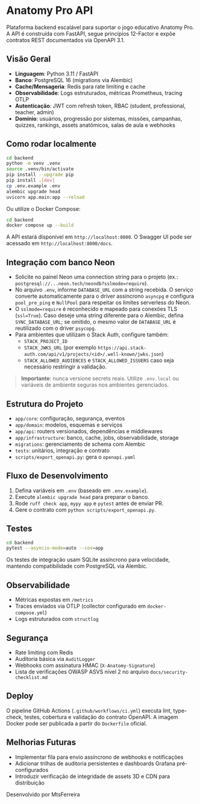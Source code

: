 # Anatomy Pro API

Plataforma backend escalável para suportar o jogo educativo Anatomy Pro. A API é construída com FastAPI, segue princípios 12-Factor e expõe contratos REST documentados via OpenAPI 3.1.

## Visão Geral

- **Linguagem**: Python 3.11 / FastAPI
- **Banco**: PostgreSQL 16 (migrations via Alembic)
- **Cache/Mensageria**: Redis para rate limiting e cache
- **Observabilidade**: Logs estruturados, métricas Prometheus, tracing OTLP
- **Autenticação**: JWT com refresh token, RBAC (student, professional, teacher, admin)
- **Domínio**: usuários, progressão por sistemas, missões, campanhas, quizzes, rankings, assets anatômicos, salas de aula e webhooks

## Como rodar localmente

```bash
cd backend
python -m venv .venv
source .venv/bin/activate
pip install --upgrade pip
pip install .[dev]
cp .env.example .env
alembic upgrade head
uvicorn app.main:app --reload
```

Ou utilize o Docker Compose:

```bash
cd backend
docker compose up --build
```

A API estará disponível em `http://localhost:8000`. O Swagger UI pode ser acessado em `http://localhost:8000/docs`.

## Integração com banco Neon

- Solicite no painel Neon uma connection string para o projeto (ex.: `postgresql://...neon.tech/neondb?sslmode=require`).
- No arquivo `.env`, informe `DATABASE_URL` com a string recebida. O serviço converte automaticamente para o driver assíncrono `asyncpg` e configura `pool_pre_ping` e `NullPool` para respeitar os limites serverless do Neon.
- O `sslmode=require` é reconhecido e mapeado para conexões TLS (`ssl=True`). Caso deseje uma string diferente para o Alembic, defina `SYNC_DATABASE_URL`; se omitido, o mesmo valor de `DATABASE_URL` é reutilizado com o driver `psycopg`.
- Para ambientes que utilizam o Stack Auth, configure também:
  - `STACK_PROJECT_ID`
  - `STACK_JWKS_URL` (por exemplo `https://api.stack-auth.com/api/v1/projects/<id>/.well-known/jwks.json`)
  - `STACK_ALLOWED_AUDIENCES` e `STACK_ALLOWED_ISSUERS` caso seja necessário restringir a validação.

> **Importante**: nunca versione secrets reais. Utilize `.env.local` ou variáveis de ambiente seguras nos ambientes gerenciados.

## Estrutura do Projeto

- `app/core`: configuração, segurança, eventos
- `app/domain`: modelos, esquemas e serviços
- `app/api`: routers versionados, dependências e middlewares
- `app/infrastructure`: banco, cache, jobs, observabilidade, storage
- `migrations`: gerenciamento de schema com Alembic
- `tests`: unitários, integração e contrato
- `scripts/export_openapi.py`: gera o `openapi.yaml`

## Fluxo de Desenvolvimento

1. Defina variáveis em `.env` (baseado em `.env.example`).
2. Execute `alembic upgrade head` para preparar o banco.
3. Rode `ruff check app`, `mypy app` e `pytest` antes de enviar PR.
4. Gere o contrato com `python scripts/export_openapi.py`.

## Testes

```bash
cd backend
pytest --asyncio-mode=auto --cov=app
```

Os testes de integração usam SQLite assíncrono para velocidade, mantendo compatibilidade com PostgreSQL via Alembic.

## Observabilidade

- Métricas expostas em `/metrics`
- Traces enviados via OTLP (collector configurado em `docker-compose.yml`)
- Logs estruturados com `structlog`

## Segurança

- Rate limiting com Redis
- Auditoria básica via `AuditLogger`
- Webhooks com assinatura HMAC (`X-Anatomy-Signature`)
- Lista de verificações OWASP ASVS nível 2 no arquivo `docs/security-checklist.md`

## Deploy

O pipeline GitHub Actions (`.github/workflows/ci.yml`) executa lint, type-check, testes, cobertura e validação do contrato OpenAPI. A imagem Docker pode ser publicada a partir do `Dockerfile` oficial.

## Melhorias Futuras

- Implementar fila para envio assíncrono de webhooks e notificações
- Adicionar trilhas de auditoria persistentes e dashboards Grafana pré-configurados
- Introduzir verificação de integridade de assets 3D e CDN para distribuição

Desenvolvido por MtsFerreira
